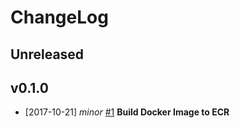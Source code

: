 # ChangeLog 

## Unreleased

## v0.1.0
* [2017-10-21] *minor* [#1](https://github.com/rzamana/curriculum/issues/1)
   **Build Docker Image to ECR**